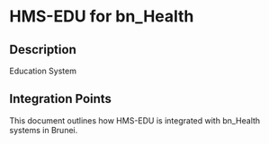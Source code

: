 # HMS-EDU for bn_Health

## Description

Education System

## Integration Points

This document outlines how HMS-EDU is integrated with bn_Health systems in Brunei.
